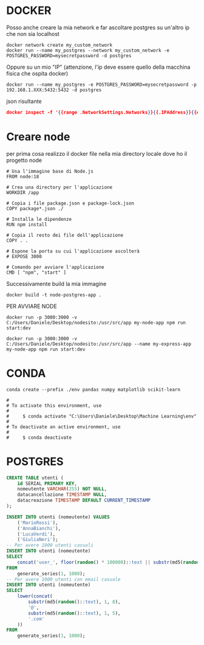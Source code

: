 # DOCKER #

Posso anche creare la mia network e far ascoltare postgres su un'altro ip che non sia localhost
```
docker network create my_custom_network
docker run --name my_postgres --network my_custom_network -e POSTGRES_PASSWORD=mysecretpassword -d postgres
```
Oppure su un mio "IP" (attenzione, l'ip deve essere quello della macchina fisica che ospita docker)
```
docker run --name my_postgres -e POSTGRES_PASSWORD=mysecretpassword -p 192.168.1.XXX:5432:5432 -d postgres
```
json risultante
```json
docker inspect -f '{{range .NetworkSettings.Networks}}{{.IPAddress}}{{end}}' my_postgres
```
# Creare node
per prima cosa realizzo il docker file nella mia directory locale dove ho il progetto node
```
# Usa l'immagine base di Node.js
FROM node:18

# Crea una directory per l'applicazione
WORKDIR /app

# Copia i file package.json e package-lock.json
COPY package*.json ./

# Installa le dipendenze
RUN npm install

# Copia il resto dei file dell'applicazione
COPY . .

# Espone la porta su cui l'applicazione ascolterà
# EXPOSE 3000

# Comando per avviare l'applicazione
CMD [ "npm", "start" ]

```
Successivamente build la mia immagine
```
docker build -t node-postgres-app .
```
PER AVVIARE NODE
```
docker run -p 3000:3000 -v C:/Users/Daniele/Desktop/nodesito:/usr/src/app my-node-app npm run start:dev

docker run -p 3000:3000 -v C:/Users/Daniele/Desktop/nodesito:/usr/src/app --name my-express-app my-node-app npm run start:dev
```
# CONDA #
```
conda create --prefix ./env pandas numpy matplotlib scikit-learn 

#
# To activate this environment, use
#
#     $ conda activate "C:\Users\Daniele\Desktop\Machine Learning\env"
#
# To deactivate an active environment, use
#
#     $ conda deactivate
```

# POSTGRES #
``` sql
CREATE TABLE utenti (
    id SERIAL PRIMARY KEY,
    nomeutente VARCHAR(255) NOT NULL,
    datacancellazione TIMESTAMP NULL,
    datacreazione TIMESTAMP DEFAULT CURRENT_TIMESTAMP
);

INSERT INTO utenti (nomeutente) VALUES
    ('MarioRossi'),
    ('AnnaBianchi'),
    ('LucaVerdi'),
    ('GiuliaNeri');
-- Per avere 1000 utenti casuali
INSERT INTO utenti (nomeutente)
SELECT 
    concat('user_', floor(random() * 100000)::text || substr(md5(random()::text), 1, 6))
FROM 
    generate_series(1, 1000);
-- Per avere 1000 utenti con email casuale
INSERT INTO utenti (nomeutente)
SELECT 
    lower(concat(
        substr(md5(random()::text), 1, 8), 
        '@',
        substr(md5(random()::text), 1, 5),
        '.com'
    ))
FROM 
    generate_series(1, 1000);

```
